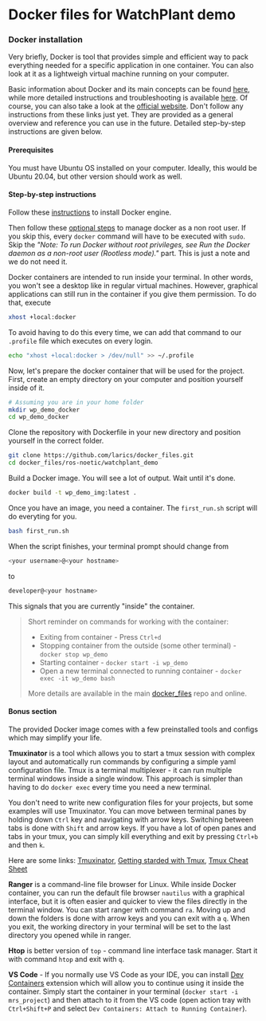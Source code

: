 
# Docker files for WatchPlant demo

### Docker installation
Very briefly, Docker is tool that provides simple and efficient way to pack everything needed for a specific application in one container. You can also look at it as a lightweigh virtual machine running on your computer.

Basic information about Docker and its main concepts can be found [here](https://github.com/larics/docker_files/blob/master/Instructions.md), while more detailed instructions and troubleshooting is available [here](https://github.com/larics/docker_files). Of course, you can also take a look at the [official website](https://www.docker.com/). Don't follow any instructions from these links just yet. They are provided as a general overview and reference you can use in the future. Detailed step-by-step instructions are given below.

#### Prerequisites
You must have Ubuntu OS installed on your computer. Ideally, this would be Ubuntu 20.04, but other version should work as well.

#### Step-by-step instructions
Follow these [instructions](https://docs.docker.com/engine/install/ubuntu/) to install Docker engine.

Then follow these [optional steps](https://docs.docker.com/engine/install/linux-postinstall/#manage-docker-as-a-non-root-user) to manage docker as a non root user. If you skip this, every `docker` command will have to be executed with `sudo`. Skip the _"Note: To run Docker without root privileges, see Run the Docker daemon as a non-root user (Rootless mode)."_ part. This is just a note and we do not need it.

Docker containers are intended to run inside your terminal. In other words, you won't see a desktop like in regular virtual machines. However, graphical applications can still run in the container if you give them permission. To do that, execute
```bash
xhost +local:docker
```
To avoid having to do this every time, we can add that command to our `.profile` file which executes on every login.
```bash
echo "xhost +local:docker > /dev/null" >> ~/.profile
```

Now, let's prepare the docker container that will be used for the project. First, create an empty directory on your computer and position yourself inside of it.
```bash
# Assuming you are in your home folder
mkdir wp_demo_docker
cd wp_demo_docker
```

Clone the repository with Dockerfile in your new directory and position yourself in the correct folder.
```bash
git clone https://github.com/larics/docker_files.git
cd docker_files/ros-noetic/watchplant_demo
```

Build a Docker image. You will see a lot of output. Wait until it's done.
```bash
docker build -t wp_demo_img:latest .
```

Once you have an image, you need a container. The `first_run.sh` script will do everyting for you.
```bash
bash first_run.sh
```

When the script finishes, your terminal prompt should change from
```bash
<your username>@<your hostname>
```
to
```bash
developer@<your hostname>
```
This signals that you are currently "inside" the container.

> Short reminder on commands for working with the container:  
> - Exiting from container - Press `Ctrl+d`
> - Stopping container from the outside (some other terminal) - `docker stop wp_demo`
> - Starting container - `docker start -i wp_demo`
> - Open a new terminal connected to running container - `docker exec -it wp_demo bash`  
> 
> More details are available in the main [docker_files](https://github.com/larics/docker_files) repo and online.

#### Bonus section
The provided Docker image comes with a few preinstalled tools and configs which may simplify your life.

**Tmuxinator** is a tool which allows you to start a tmux session with complex layout and automatically run commands by configuring a simple yaml configuration file. Tmux is a terminal multiplexer - it can run multiple terminal windows inside a single window. This approach is simpler than having to do `docker exec` every time you need a new terminal.

You don't need to write new configuration files for your projects, but some examples will use Tmuxinator. You can move between terminal panes by holding down `Ctrl` key and navigating with arrow keys. Switching between tabs is done with `Shift` and arrow keys. If you have a lot of open panes and tabs in your tmux, you can simply kill everything and exit by pressing `Ctrl+b` and then `k`.

Here are some links: [Tmuxinator](https://github.com/tmuxinator/tmuxinator), [Getting starded with Tmux](https://linuxize.com/post/getting-started-with-tmux/), [Tmux Cheat Sheet](https://tmuxcheatsheet.com/)

**Ranger** is a command-line file browser for Linux. While inside Docker container, you can run the default file browser `nautilus` with a graphical interface, but it is often easier and quicker to view the files directly in the terminal window. You can start ranger with command `ra`. Moving up and down the folders is done with arrow keys and you can exit with a `q`. When you exit, the working directory in your terminal will be set to the last directory you opened while in ranger.

**Htop** is better version of `top` - command line interface task manager. Start it with command `htop` and exit with `q`.

**VS Code** - If you normally use VS Code as your IDE, you can install [Dev Containers](https://code.visualstudio.com/docs/remote/containers#_sharing-git-credentials-with-your-container) extension which will allow you to continue using it inside the container. Simply start the container in your terminal (`docker start -i mrs_project`) and then attach to it from the VS code (open action tray with `Ctrl+Shift+P` and select `Dev Containers: Attach to Running Container`).
